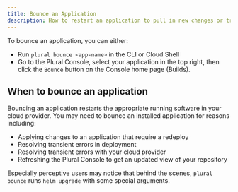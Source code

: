 ```yaml
---
title: Bounce an Application
description: How to restart an application to pull in new changes or troubleshoot.
---
```


To bounce an application, you can either:

- Run `plural bounce <app-name>` in the CLI or Cloud Shell
- Go to the Plural Console, select your application in the top right, then click the `Bounce` button on the Console home page (Builds).

## When to bounce an application

Bouncing an application restarts the appropriate running software in your cloud provider. You may need to bounce an installed application for reasons including:

- Applying changes to an application that require a redeploy
- Resolving transient errors in deployment
- Resolving transient errors with your cloud provider
- Refreshing the Plural Console to get an updated view of your repository

Especially perceptive users may notice that behind the scenes, `plural bounce` runs `helm upgrade` with some special arguments.